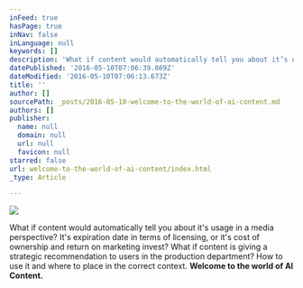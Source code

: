 ```yaml
---
inFeed: true
hasPage: true
inNav: false
inLanguage: null
keywords: []
description: 'What if content would automatically tell you about it’s usage in a media perspective? It‘s expiration date in terms of licensing, or it‘s cost of ownership and return on marketing invest? What if content is giving a strategic recommendation to users in the production department? How to use it and where to place in the correct context. Welcome to the world of AI Content.'
datePublished: '2016-05-10T07:06:39.869Z'
dateModified: '2016-05-10T07:06:13.673Z'
title: ''
author: []
sourcePath: _posts/2016-05-10-welcome-to-the-world-of-ai-content.md
authors: []
publisher:
  name: null
  domain: null
  url: null
  favicon: null
starred: false
url: welcome-to-the-world-of-ai-content/index.html
_type: Article

---
```

![](https://the-grid-user-content.s3-us-west-2.amazonaws.com/e9a55ee6-e53a-4ce5-ad1b-3108acec68d9.jpg)

What if content would automatically tell you about it's usage in a media perspective? It's expiration date in terms of licensing, or it's cost of ownership and return on marketing invest? What if content is giving a strategic recommendation to users in the production department? How to use it and where to place in the correct context. **Welcome to the world of AI Content.**